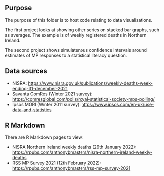 ## Purpose

The purpose of this folder is to host code relating to data visualisations.

The first project looks at showing other series on stacked bar graphs, such as averages. The example is of weekly registered deaths in Northern Ireland.

The second project shows simulatenous confidence intervals around estimates of MP responses to a statistical literacy question.

## Data sources

- NISRA: https://www.nisra.gov.uk/publications/weekly-deaths-week-ending-31-december-2021
- Savanta ComRes (Winter 2021 survey): https://comresglobal.com/polls/royal-statistical-society-mps-polling/
- Ipsos MORI (Winter 2011 survey): https://www.ipsos.com/en-uk/use-data-and-statistics

## R Markdown

There are R Markdown pages to view:

- NISRA Northern Ireland weekly deaths (29th January 2022): https://rpubs.com/anthonybmasters/nisra-northern-ireland-weekly-deaths
- RSS MP Survey 2021 (12th February 2022): https://rpubs.com/anthonybmasters/rss-mp-survey-2021
